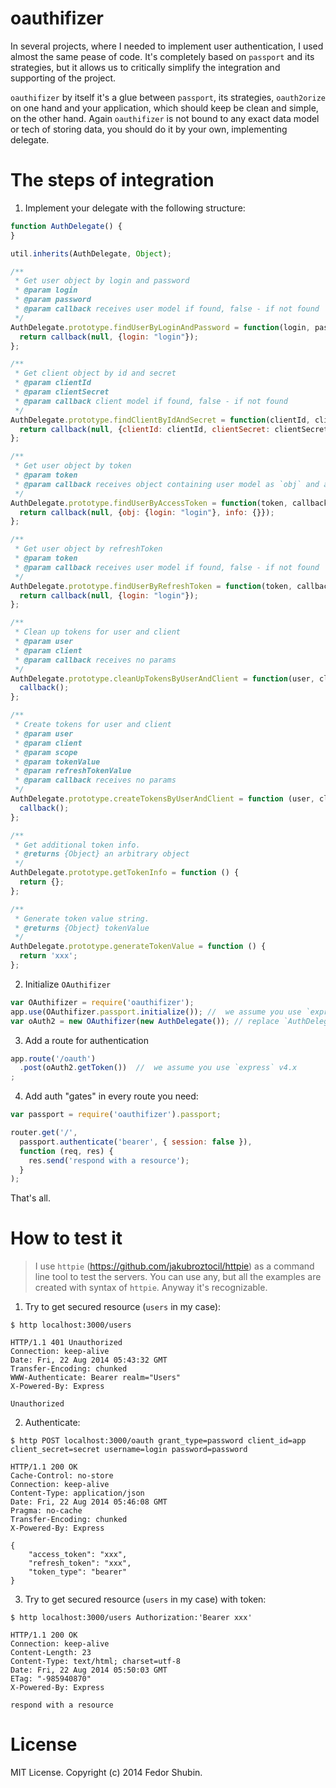 oauthifizer
===========

In several projects, where I needed to implement user authentication, I used almost the same pease of code. It's completely based on `passport` and its strategies, but it allows us to critically simplify the integration and supporting of the project.

`oauthifizer` by itself it's a glue between `passport`, its strategies, `oauth2orize` on one hand and your application, which should keep be clean and simple, on the other hand. Again `oauthifizer` is not bound to any exact data model or tech of storing data, you should do it by your own, implementing delegate.

The steps of integration
===

1. Implement your delegate with the following structure:
```js
function AuthDelegate() {
}

util.inherits(AuthDelegate, Object);

/**
 * Get user object by login and password
 * @param login
 * @param password
 * @param callback receives user model if found, false - if not found
 */
AuthDelegate.prototype.findUserByLoginAndPassword = function(login, password, callback) {
  return callback(null, {login: "login"});
};

/**
 * Get client object by id and secret
 * @param clientId
 * @param clientSecret
 * @param callback client model if found, false - if not found
 */
AuthDelegate.prototype.findClientByIdAndSecret = function(clientId, clientSecret, callback) {
  return callback(null, {clientId: clientId, clientSecret: clientSecret});
};

/**
 * Get user object by token
 * @param token
 * @param callback receives object containing user model as `obj` and additional `info` object if found, false - if not found
 */
AuthDelegate.prototype.findUserByAccessToken = function(token, callback) {
  return callback(null, {obj: {login: "login"}, info: {}});
};

/**
 * Get user object by refreshToken
 * @param token
 * @param callback receives user model if found, false - if not found
 */
AuthDelegate.prototype.findUserByRefreshToken = function(token, callback) {
  return callback(null, {login: "login"});
};

/**
 * Clean up tokens for user and client
 * @param user
 * @param client
 * @param callback receives no params
 */
AuthDelegate.prototype.cleanUpTokensByUserAndClient = function(user, client, callback) {
  callback();
};

/**
 * Create tokens for user and client
 * @param user
 * @param client
 * @param scope
 * @param tokenValue
 * @param refreshTokenValue
 * @param callback receives no params
 */
AuthDelegate.prototype.createTokensByUserAndClient = function (user, client, scope, tokenValue, refreshTokenValue, callback) {
  callback();
};

/**
 * Get additional token info.
 * @returns {Object} an arbitrary object
 */
AuthDelegate.prototype.getTokenInfo = function () {
  return {};
};

/**
 * Generate token value string.
 * @returns {Object} tokenValue
 */
AuthDelegate.prototype.generateTokenValue = function () {
  return 'xxx';
};

```
2. Initialize `OAuthifizer`

```js
var OAuthifizer = require('oauthifizer');
app.use(OAuthifizer.passport.initialize()); //  we assume you use `express`
var oAuth2 = new OAuthifizer(new AuthDelegate()); // replace `AuthDelegate` with your delegate
```

3. Add a route for authentication

```js
app.route('/oauth')
  .post(oAuth2.getToken())  //  we assume you use `express` v4.x
;
```

4. Add auth "gates" in every route you need:

```js
var passport = require('oauthifizer').passport;

router.get('/',
  passport.authenticate('bearer', { session: false }),
  function (req, res) {
    res.send('respond with a resource');
  }
);
```

That's all.

How to test it
===

> I use `httpie` (https://github.com/jakubroztocil/httpie) as a command line tool to test the servers. You can use any, but all the examples are created with syntax of `httpie`. Anyway it's recognizable.

1. Try to get secured resource (`users` in my case):

```
$ http localhost:3000/users

HTTP/1.1 401 Unauthorized
Connection: keep-alive
Date: Fri, 22 Aug 2014 05:43:32 GMT
Transfer-Encoding: chunked
WWW-Authenticate: Bearer realm="Users"
X-Powered-By: Express

Unauthorized
```

2. Authenticate:

```
$ http POST localhost:3000/oauth grant_type=password client_id=app client_secret=secret username=login password=password

HTTP/1.1 200 OK
Cache-Control: no-store
Connection: keep-alive
Content-Type: application/json
Date: Fri, 22 Aug 2014 05:46:08 GMT
Pragma: no-cache
Transfer-Encoding: chunked
X-Powered-By: Express

{
    "access_token": "xxx", 
    "refresh_token": "xxx", 
    "token_type": "bearer"
}
```

3. Try to get secured resource (`users` in my case) with token:

```
$ http localhost:3000/users Authorization:'Bearer xxx'

HTTP/1.1 200 OK
Connection: keep-alive
Content-Length: 23
Content-Type: text/html; charset=utf-8
Date: Fri, 22 Aug 2014 05:50:03 GMT
ETag: "-985940870"
X-Powered-By: Express

respond with a resource
```

License
==

MIT License. Copyright (c) 2014 Fedor Shubin.
